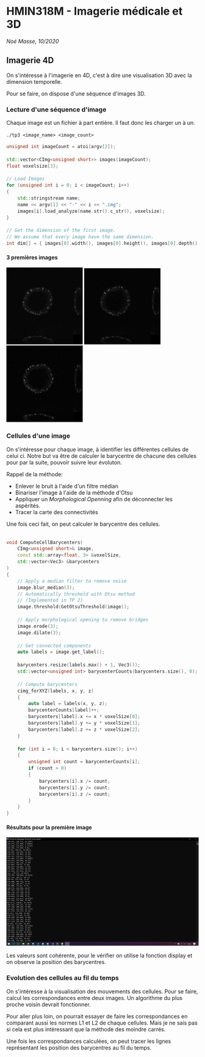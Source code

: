 # HMIN318M - Imagerie médicale et 3D

*Noé Masse, 10/2020*

## Imagerie 4D

On s'intéresse à l'imagerie en 4D, c'est à dire une visualisation 3D avec la dimension temporelle.

Pour se faire, on dispose d'une séquence d'images 3D.

### Lecture d'une séquence d'image

Chaque image est un fichier à part entière.
Il faut donc les charger un à un.

`./tp3 <image_name> <image_count>`

```C++
unsigned int imageCount = atoi(argv[2]);

std::vector<CImg<unsigned short>> images(imageCount);
float voxelsize[3];

// Load Images
for (unsigned int i = 0; i < imageCount; i++)
{
    std::stringstream name;
    name << argv[1] << "-" << i << ".img";
    images[i].load_analyze(name.str().c_str(), voxelsize);
}

// Get the dimension of the first image.
// We assume that every image have the same dimension.
int dim[] = { images[0].width(), images[0].height(), images[0].depth() };
```

#### 3 premières images
<img src="img/stack_0.png" width="200"> <img src="img/stack_1.png" width="200"> <img src="img/stack_2.png" width="200">

### Cellules d'une image

On s'intéresse pour chaque image, à identifier les différentes cellules de celui ci.
Notre but va être de calculer le barycentre de chacune des cellules pour par la suite, pouvoir suivre leur évoluton.

Rappel de la méthode:
- Enlever le bruit à l'aide d'un filtre médian
- Binariser l'image à l'aide de la méthode d'Otsu
- Appliquer un *Morphological Openning* afin de déconnecter les aspérités.
- Tracer la carte des connectivités

Une fois ceci fait, on peut calculer le barycentre des cellules.

```C++

void ComputeCellBarycenters(
    CImg<unsigned short>& image,
    const std::array<float, 3> &voxelSize,
    std::vector<Vec3> &barycenters
)
{
    // Apply a median filter to remove noise
    image.blur_median(3);
    // Automatically threshold with Otsu method
    // (Implemented in TP 2)
    image.threshold(GetOtsuThreshold(image));

    // Apply morphological opening to remove bridges
    image.erode(3);
    image.dilate(3);

    // Get connected components
    auto labels = image.get_label();

    barycenters.resize(labels.max() + 1, Vec3());
    std::vector<unsigned int> barycenterCounts(barycenters.size(), 0);

    // Compute barycenters
    cimg_forXYZ(labels, x, y, z)
    {
        auto label = labels(x, y, z);
        barycenterCounts[label]++;
        barycenters[label].x += x * voxelSize[0];
        barycenters[label].y += y * voxelSize[1];
        barycenters[label].z += z * voxelSize[2];
    }

    for (int i = 0; i < barycenters.size(); i++)
    {
        unsigned int count = barycenterCounts[i];
        if (count > 0)
        {
            barycenters[i].x /= count;
            barycenters[i].y /= count;
            barycenters[i].z /= count;
        }
    }
}
```

#### Résultats pour la première image

<img src="img/barycenters.png" width="900">

Les valeurs sont cohérente, pour le vérifier on utilise la fonction display et on observe la position des barycentres.

### Evolution des cellules au fil du temps

On s'intéresse à la visualisation des mouvements des cellules. 
Pour se faire, calcul les correspondances entre deux images.
Un algorithme du plus proche voisin devrait fonctionner.

Pour aller plus loin, on pourrait essayer de faire les correspondances en comparant aussi les normes L1 et L2 de chaque cellules. Mais je ne sais pas si cela est plus intéressant que la méthode des moindre carrés.

Une fois les correspondances calculées, on peut tracer les lignes représentant les position des barycentres au fil du temps.

